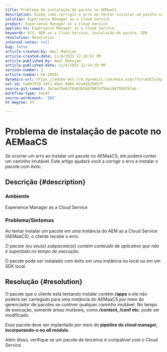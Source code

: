 ```yaml
---
title: Problema de instalação de pacote no AEMaaCS
description: Saiba como corrigir o erro ao tentar instalar um pacote no Adobe Experience Manager as a Cloud Service. Verifique se o pacote de terceiros é compatível com o Cloud Service.
solution: Experience Manager as a Cloud Service
product: Experience Manager as a Cloud Service
applies-to: Experience Manager as a Cloud Service
keywords: KCS, AEM as a Cloud Service, Instalação de pacote, SDK
resolution: Resolution
internal-notes: null
bug: false
article-created-by: Amol Mahajan
article-created-date: 11/8/2023 12:28:51 PM
article-published-by: Amol Mahajan
article-published-date: 11/8/2023 12:54:39 PM
version-number: 2
article-number: KA-20501
dynamics-url: https://adobe-ent.crm.dynamics.com/main.aspx?forceUCI=1&pagetype=entityrecord&etn=knowledgearticle&id=ff700d5a-327e-ee11-8179-6045bd006b3d
exl-id: ba067519-2451-49a1-886b-02a42635057f
source-git-commit: 362aef9e63f8a0303b670074f58e19d75587bfeb
workflow-type: tm+mt
source-wordcount: '203'
ht-degree: 5%

---
```


# Problema de instalação de pacote no AEMaaCS


Se ocorrer um erro ao instalar um pacote no AEMaaCS, ele poderá conter um caminho imutável. Este artigo ajudará você a corrigir o erro e instalar o pacote com êxito.

## Descrição {#description}


### <b>Ambiente</b>

Experience Manager as a Cloud Service



### <b>Problema/Sintomas</b>

Ao tentar instalar um pacote em uma instância do AEM as a Cloud Service (AEMaaCS), o cliente recebe o erro:

*O pacote (ou seu(s) subpacote(s)) contém conteúdo de aplicativo que não é suportado no tempo de execução.*



O pacote pode ser instalado com êxito em uma instância no local ou em um SDK local.


## Resolução {#resolution}


O pacote que o cliente está tentando instalar contém <b>/apps</b> e ele não poderá ser carregado para uma instância do AEMaaCS por meio do gerenciador de pacotes se contiver qualquer caminho imutável.
No tempo de execução, somente áreas mutáveis, como <b>/content, /conf etc.</b> pode ser modificado.

Esse pacote deve ser implantado por meio do <b>pipeline do cloud manager, incorporando-o no *all* módulo.</b>

Além disso, verifique se um pacote de terceiros é compatível com o Cloud Service.
